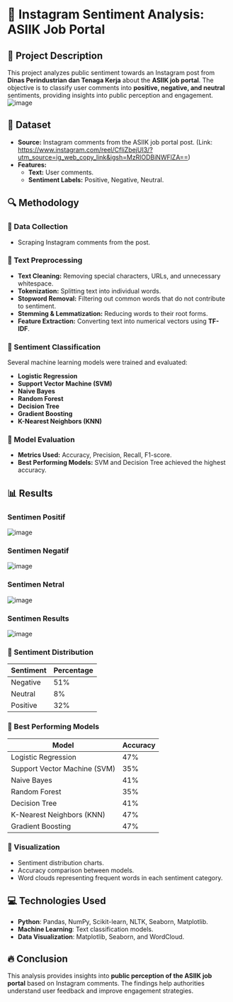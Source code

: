# 📌 Instagram Sentiment Analysis: ASIIK Job Portal

## 📖 Project Description
This project analyzes public sentiment towards an Instagram post from **Dinas Perindustrian dan Tenaga Kerja** about the **ASIIK job portal**. The objective is to classify user comments into **positive, negative, and neutral** sentiments, providing insights into public perception and engagement.
![image](https://github.com/user-attachments/assets/9094035e-c2ee-480d-b136-d2476c0857aa)


## 📝 Dataset
- **Source:** Instagram comments from the ASIIK job portal post. (Link: https://www.instagram.com/reel/CfIiZbejUI3/?utm_source=ig_web_copy_link&igsh=MzRlODBiNWFlZA==)
- **Features:**
  - **Text:** User comments.
  - **Sentiment Labels:** Positive, Negative, Neutral.

## 🔍 Methodology
### 📌 Data Collection
- Scraping Instagram comments from the post.

### 📌 Text Preprocessing
- **Text Cleaning:** Removing special characters, URLs, and unnecessary whitespace.
- **Tokenization:** Splitting text into individual words.
- **Stopword Removal:** Filtering out common words that do not contribute to sentiment.
- **Stemming & Lemmatization:** Reducing words to their root forms.
- **Feature Extraction:** Converting text into numerical vectors using **TF-IDF**.

### 📌 Sentiment Classification
Several machine learning models were trained and evaluated:
- **Logistic Regression**
- **Support Vector Machine (SVM)**
- **Naive Bayes**
- **Random Forest**
- **Decision Tree**
- **Gradient Boosting**
- **K-Nearest Neighbors (KNN)**

### 📌 Model Evaluation
- **Metrics Used:** Accuracy, Precision, Recall, F1-score.
- **Best Performing Models:** SVM and Decision Tree achieved the highest accuracy.

## 📊 Results

### Sentimen Positif
![image](https://github.com/user-attachments/assets/c629d59d-3580-4f4b-881b-e997dc0abb11)

### Sentimen Negatif
![image](https://github.com/user-attachments/assets/86152d86-2b1a-4fa5-ac42-1730491268f3)

### Sentimen Netral
![image](https://github.com/user-attachments/assets/95fef3c5-076b-4039-84ab-030eb738240c)

### Sentimen Results
![image](https://github.com/user-attachments/assets/8048aa4a-813d-4ab7-8ea6-880e54e86e28)


### 📌 Sentiment Distribution
| Sentiment | Percentage |
|-----------|------------|
| Negative  | 51%        |
| Neutral   | 8%         |
| Positive  | 32%        |

### 📌 Best Performing Models
| Model                | Accuracy |
|----------------------|----------|
| Logistic Regression  | 47%      |
| Support Vector Machine (SVM) | 35% |
| Naive Bayes          | 41%      |
| Random Forest        | 35%      |
| Decision Tree        | 41%      |
| K-Nearest Neighbors (KNN) | 47% |
| Gradient Boosting    | 47%      |

### 📌 Visualization
- Sentiment distribution charts.
- Accuracy comparison between models.
- Word clouds representing frequent words in each sentiment category.

## 💻 Technologies Used
- **Python**: Pandas, NumPy, Scikit-learn, NLTK, Seaborn, Matplotlib.
- **Machine Learning**: Text classification models.
- **Data Visualization**: Matplotlib, Seaborn, and WordCloud.

## 🔥 Conclusion
This analysis provides insights into **public perception of the ASIIK job portal** based on Instagram comments. The findings help authorities understand user feedback and improve engagement strategies.
